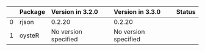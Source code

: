 <!-- markdown-link-check-disable -->

|    | Package   | Version in 3.2.0     | Version in 3.3.0     | Status   |
|---:|:----------|:---------------------|:---------------------|:---------|
|  0 | rjson     | 0.2.20               | 0.2.20               |          |
|  1 | oysteR    | No version specified | No version specified |          |